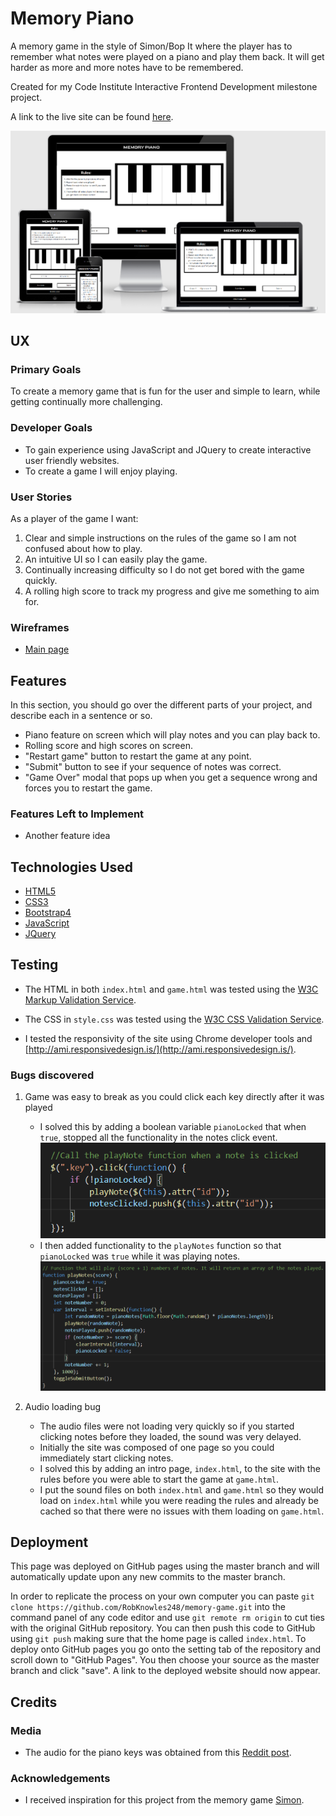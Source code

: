 # Memory Piano

A memory game in the style of Simon/Bop It where the player has to remember what notes were played on a piano and play them back. It will get harder as more and more notes have to be remembered.

Created for my Code Institute Interactive Frontend Development milestone project.

A link to the live site can be found [here](https://robknowles248.github.io/memory-game/).

![Am I responsive screenshot](assets/images/screenshots/responsive-screenshot.png)
 
## UX

### Primary Goals

To create a memory game that is fun for the user and simple to learn, while getting continually more challenging.

### Developer Goals

- To gain experience using JavaScript and JQuery to create interactive user friendly websites.
- To create a game I will enjoy playing.

### User Stories

As a player of the game I want:

1. Clear and simple instructions on the rules of the game so I am not confused about how to play.
2. An intuitive UI so I can easily play the game.
3. Continually increasing difficulty so I do not get bored with the game quickly.
4. A rolling high score to track my progress and give me something to aim for.

### Wireframes

- [Main page](assets/wireframes/memory-piano.pdf)

## Features

In this section, you should go over the different parts of your project, and describe each in a sentence or so.

- Piano feature on screen which will play notes and you can play back to.
- Rolling score and high scores on screen.
- "Restart game" button to restart the game at any point.
- "Submit" button to see if your sequence of notes was correct.
- "Game Over" modal that pops up when you get a sequence wrong and forces you to restart the game.

### Features Left to Implement
- Another feature idea

## Technologies Used

- [HTML5](https://en.wikipedia.org/wiki/HTML#:~:text=Hypertext%20Markup%20Language%20(HTML)%20is,scripting%20languages%20such%20as%20JavaScript.)
- [CSS3](https://en.wikipedia.org/wiki/CSS)
- [Bootstrap4](https://getbootstrap.com/)
- [JavaScript](https://en.wikipedia.org/wiki/JavaScript)
- [JQuery](https://jquery.com)

## Testing

- The HTML in both `index.html` and `game.html` was tested using the [W3C Markup Validation Service](https://validator.w3.org/).

- The CSS in `style.css` was tested using the [W3C CSS Validation Service](https://jigsaw.w3.org/css-validator/validator).

- I tested the responsivity of the site using Chrome developer tools and [http://ami.responsivedesign.is/](http://ami.responsivedesign.is/).

### Bugs discovered

1. Game was easy to break as you could click each key directly after it was played
    - I solved this by adding a boolean variable `pianoLocked` that when `true`, stopped all the functionality in the notes click event.
    ![Screenshot of `#key` click event](assets/images/screenshots/key-click-event.png) 
    - I then added functionality to the `playNotes` function so that `pianoLocked` was `true` while it was playing notes.
    ![Screenshot of `playNotes` function](assets/images/screenshots/playNotes.png)

2. Audio loading bug
    - The audio files were not loading very quickly so if you started clicking notes before they loaded, the sound was very delayed.
    - Initially the site was composed of one page so you could immediately start clicking notes.
    - I solved this by adding an intro page, `index.html`, to the site with the rules before you were able to start the game at `game.html`.
    - I put the sound files on both `index.html` and `game.html` so they would load on `index.html` while you were reading the rules and already be cached so that there were no issues with them loading on `game.html`.

## Deployment

This page was deployed on GitHub pages using the master branch and will automatically update upon any new commits to the master branch.

In order to replicate the process on your own computer you can paste `git clone https://github.com/RobKnowles248/memory-game.git` into the command panel of any code editor and use `git remote rm origin` to cut ties with the original GitHub repository. You can then push this code to GitHub using `git push` making sure that the home page is called `index.html`. To deploy onto GitHub pages you go onto the setting tab of the repository and scroll down to "GitHub Pages". You then choose your source as the master branch and click "save". A link to the deployed website should now appear.

## Credits

### Media

- The audio for the piano keys was obtained from this [Reddit post](https://www.reddit.com/r/piano/comments/3u6ke7/heres_some_midi_and_mp3_files_for_individual/).

### Acknowledgements

- I received inspiration for this project from the memory game [Simon](https://en.wikipedia.org/wiki/Simon_(game)).